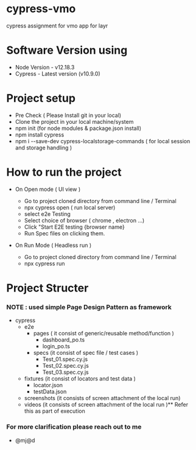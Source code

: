 # cypress-vmo
cypress assignment for vmo app for layr

# Software Version using
- Node Version - v12.18.3
- Cypress - Latest version (v10.9.0)

# Project setup
- Pre Check ( Please Install git in your local)
- Clone the project in your local machine/system
- npm init (for node modules & package.json install)
- npm install cypress
- npm i --save-dev cypress-localstorage-commands ( for local session and storage handling )

# How to run the project 

- On Open mode ( UI view )
    - Go to project cloned directory from command line / Terminal
    - npx cypress open ( run local server)
    - select e2e Testing
    - Select choice of browser ( chrome , electron ...)
    - Click "Start E2E testing {browser name}
    - Run Spec files on clicking them.

- On Run Mode ( Headless run )
    - Go to project cloned directory from command line / Terminal
    - npx cypress run

# Project Structer 
### NOTE : used simple Page Design Pattern as framework

- cypress
    - e2e
        - pages ( it consist of generic/reusable method/function )
            - dashboard_po.ts
            - login_po.ts
        - specs (it consist of spec file / test cases )
            - Test_01.spec.cy.js
            - Test_02.spec.cy.js
            - Test_03.spec.cy.js
    - fixtures (it consist of locators and test data )
        - locator.json
        - testData.json
    - screenshots (it consists of screen attachment of the local run)
    - videos (it consists of screen attachment of the local run )** Refer this as part of execution


 ### For more clarification please reach out to me 
 - @mj@d

